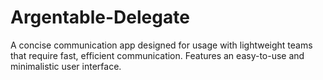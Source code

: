 # Argentable-Delegate
A concise communication app designed for usage with lightweight teams that require fast, efficient communication. 
Features an easy-to-use and minimalistic user interface.
